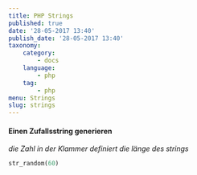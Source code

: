 ```yaml
---
title: PHP Strings
published: true
date: '28-05-2017 13:40'
publish_date: '28-05-2017 13:40'
taxonomy:
    category:
        - docs
    language:
        - php
    tag:
        - php
menu: Strings
slug: strings
---
```


#### Einen Zufallsstring generieren
_die Zahl in der Klammer definiert die länge des strings_

```php
str_random(60)
```